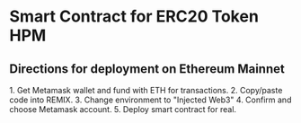 <h1>Smart Contract for ERC20 Token HPM</h1>

<h2>Directions for deployment on Ethereum Mainnet</h2>
1. Get Metamask wallet and fund with ETH for transactions.
2. Copy/paste code into REMIX.
3. Change environment to "Injected Web3"
4. Confirm and choose Metamask account.
5. Deploy smart contract for real.
